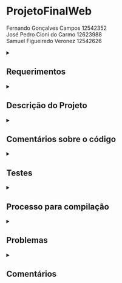 # ProjetoFinalWeb

Fernando Gonçalves Campos 12542352 <br>
José Pedro Cioni do Carmo 12623988 <br>
Samuel Figueiredo Veronez 12542626

<!--Requirements-->
<details>
<summary>
  
## Requerimentos
  
</summary>
  
  ### Funcionalidade Extra
  
  1. Um botão para dark mode <br>

  ### Requerimentos Base

  2. Dois tipos de usuários: Clientes e Administradores.<br>
  
  3. Administradores gerenciam o registro de outros administradores, clientes e produtos/serviços.<br>

  4. Os clientes são usuários que acessam o sistema para comprar produtos/serviços.<br>

  5. O registro do administrador inclui, pelo menos: nome, id, telefone e e-mail.<br>

  6. Cada registro de cliente inclui, pelo menos: nome, id, endereço, telefone e e-mail.<br>

  7. Os registros de produtos/serviços incluem, pelo menos: nome, id, foto, descrição, preço, quantidade em estoque e quantidade vendida.<br>
  
  8. A loja pode vender produtos, serviços ou ambos (você decide).<br>

  9. Venda de Produtos (ou Serviços): Produtos são selecionados, sua quantidade escolhida e incluídos em um carrinho. Os produtos são comprados usando um número de cartão de crédito (qualquer número é aceito pelo sistema). A quantidade de produto vendido é subtraída da quantidade em estoque e adicionada à quantidade vendida. Carrinhos são esvaziados somente após o pagamento ou pelo cliente.<br>

  10. Gerenciamento de Produtos/Serviços: Administradores podem criar/atualizar/ler/excluir (CRUD) novos produtos e serviços. Por exemplo, eles podem alterar a quantidade em estoque.<br>

  11. Sua funcionalidade: Crie uma funcionalidade específica para o seu aplicativo. Não precisa ser algo complicado. Por exemplo, se você está vendendo carros, pode permitir que os usuários usem um acelerador para ouvir como o motor de cada carro acelera e desacelera.<br>

  12. O sistema deve atender aos requisitos de acessibilidade e oferecer boa usabilidade. O sistema deve ser responsivo, o que significa que deve concluir as tarefas atribuídas dentro de um tempo razoável.<br>

</details>

<!--Project description-->
<details>
<summary>

## Descrição do Projeto

</summary>
  
  1. Os arquivos .css utilizam como cor uma váriavel, que é decidida que pode ter seu valor "invertido" utilizando o botão de Dark Mode

  Uma <a href="https://www.figma.com/proto/x9shT7gVxjjd68K5l27GCM/Web?type=design&node-id=1-3&scaling=min-zoom&page-id=0%3A1&starting-point-node-id=1%3A3">Versão Figma</a> do mockup também foi feita.
  
  Os arquivos HTML/CSS de algumas dessas páginas estão disponibilizados na <a href="https://github.com/Fernando-Goncalves-Campos/ProjetoFinalWeb/tree/main/Prototipos">Pasta Prototipos</a>.
  
   ## Diagrama de Navegação

  ![alt text](https://github.com/Fernando-Goncalves-Campos/ProjetoFinalWeb/blob/main/Diagrama.png?raw=true)
  
  <details>
  <summary>

  ## Fotos

  </summary>
  
   ### Página Principal
  
  ![alt text](https://github.com/Fernando-Goncalves-Campos/ProjetoFinalWeb/blob/main/Mockup/Loja.png?raw=true)
  
  ### Página Principal - versão white mode
 
  ![alt text](https://github.com/Fernando-Goncalves-Campos/ProjetoFinalWeb/blob/main/Mockup/Loja-white.png?raw=true)
  
  ### Detalhes do item
  
  ![alt text](https://github.com/Fernando-Goncalves-Campos/ProjetoFinalWeb/blob/main/Mockup/Item-details.png?raw=true)
  
  ### Carrinho de compra
  
  ![alt text](https://github.com/Fernando-Goncalves-Campos/ProjetoFinalWeb/blob/main/Mockup/Cart.png?raw=true)
  
  ### Carrinho de compra + user menu
  
  ![alt text](https://github.com/Fernando-Goncalves-Campos/ProjetoFinalWeb/blob/main/Mockup/Cart+usermenu.png?raw=true)
  
  ### Login
  
  ![alt text](https://github.com/Fernando-Goncalves-Campos/ProjetoFinalWeb/blob/main/Mockup/Login.png?raw=true)
  
  ### Registrar
  
  ![alt text](https://github.com/Fernando-Goncalves-Campos/ProjetoFinalWeb/blob/main/Mockup/Sing-in.png?raw=true)

  </details>
  
    

</details>

<!--Comments about the code-->
<details>
<summary>

## Comentários sobre o código

</summary>


</details>

<!--Tests-->
<details>
<summary>

## Testes

</summary>

### Plano de teste

### Resultado dos testes

</details>

<!--Build procedures-->
<details>
<summary>

## Processo para compilação

</summary>

É preciso ter o node.js instalado (eu acho): https://nodejs.org/en
a versão utilizada foi a 18.16

Para abrir o site, deve-se abrir o diretório do react (lojaonline) no terminal e rodar o comando "npm start".

</details>

<!--Problems-->
<details>
<summary>

## Problemas

</summary>

</details>

<!--Comments-->
<details>
<summary>

## Comentários

</summary>


</details>

